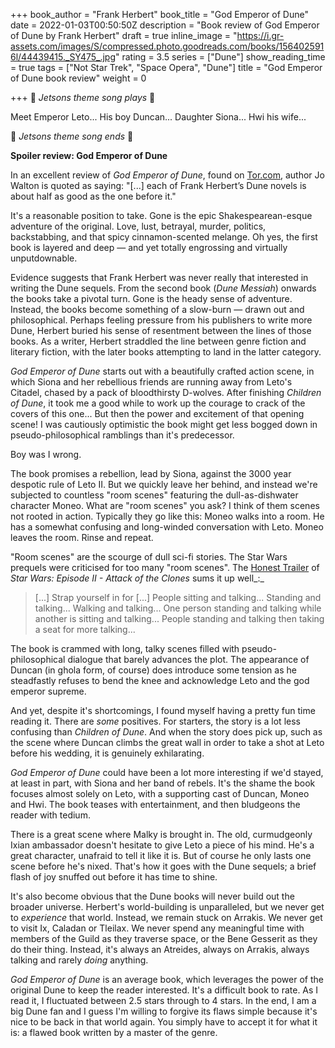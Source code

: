 +++
book_author = "Frank Herbert"
book_title = "God Emperor of Dune"
date = 2022-01-03T00:50:50Z
description = "Book review of God Emperor of Dune by Frank Herbert"
draft = true
inline_image = "https://i.gr-assets.com/images/S/compressed.photo.goodreads.com/books/1564025916l/44439415._SY475_.jpg"
rating = 3.5
series = ["Dune"]
show_reading_time = true
tags = ["Not Star Trek", "Space Opera", "Dune"]
title = "God Emperor of Dune book review"
weight = 0

+++
🎵 _Jetsons theme song plays_ 🎵

Meet Emperor Leto... His boy Duncan... Daughter Siona... Hwi his wife...

🎵 _Jetsons theme song ends_ 🎵

**Spoiler review: God Emperor of Dune** 

<!-- more -->

In an excellent review of _God Emperor of Dune_, found on [Tor.com](https://www.tor.com/2018/11/07/the-one-book-that-made-me-take-the-long-view-of-the-future-god-emperor-of-dune/), author Jo Walton is quoted as saying: "\[...\] each of Frank Herbert’s Dune novels is about half as good as the one before it."

It's a reasonable position to take. Gone is the epic Shakespearean-esque adventure of the original. Love, lust, betrayal, murder, politics, backstabbing, and that spicy cinnamon-scented melange. Oh yes, the first book is layered and deep — and yet totally engrossing and virtually unputdownable. 

Evidence suggests that Frank Herbert was never really that interested in writing the Dune sequels. From the second book (_Dune Messiah_) onwards the books take a pivotal turn. Gone is the heady sense of adventure. Instead, the books become something of a slow-burn — drawn out and philosophical. Perhaps feeling pressure from his publishers to write more Dune, Herbert buried his sense of resentment between the lines of those books. As a writer, Herbert straddled the line between genre fiction and literary fiction, with the later books attempting to land in the latter category. 

_God Emperor of Dune_ starts out with a beautifully crafted action scene, in which Siona and her rebellious friends are running away from Leto's Citadel, chased by a pack of bloodthirsty D-wolves. After finishing _Children of Dune_, it took me a good while to work up the courage to crack of the covers of this one... But then the power and excitement of that opening scene! I was cautiously optimistic the book might get less bogged down in pseudo-philosophical ramblings than it's predecessor.

Boy was I wrong.

The book promises a rebellion, lead by Siona, against the 3000 year despotic rule of Leto II. But we quickly leave her behind, and instead we're subjected to countless "room scenes" featuring the dull-as-dishwater character Moneo. What are "room scenes" you ask? I think of them scenes not rooted in action. Typically they go like this: Moneo walks into a room. He has a somewhat confusing and long-winded conversation with Leto. Moneo leaves the room. Rinse and repeat. 

"Room scenes" are the scourge of dull sci-fi stories. The Star Wars prequels were criticised for too many "room scenes". The [Honest Trailer](https://www.youtube.com/watch?v=4nJS-LPcFfw) of _Star Wars: Episode II - Attack of the Clones_ sums it up well_:_

> \[...\] Strap yourself in for \[...\] People sitting and talking... Standing and talking... Walking and talking... One person standing and talking while another is sitting and talking... People standing and talking then taking a seat for more talking...

The book is crammed with long, talky scenes filled with pseudo-philosophical dialogue that barely advances the plot. The appearance of Duncan (in ghola form, of course) does introduce some tension as he steadfastly refuses to bend the knee and acknowledge Leto and the god emperor supreme. 

And yet, despite it's shortcomings, I found myself having a pretty fun time reading it. There are _some_ positives. For starters, the story is a lot less confusing than _Children of Dune_. And when the story does pick up, such as the scene where Duncan climbs the great wall in order to take a shot at Leto before his wedding, it is genuinely exhilarating. 

_God Emperor of Dune_ could have been a lot more interesting if we'd stayed, at least in part, with Siona and her band of rebels. It's the shame the book focuses almost solely on Leto, with a supporting cast of Duncan, Moneo and Hwi. The book teases with entertainment, and then bludgeons the reader with tedium. 

There is a great scene where Malky is brought in. The old, curmudgeonly Ixian ambassador doesn't hesitate to give Leto a piece of his mind. He's a great character, unafraid to tell it like it is. But of course he only lasts one scene before he's nixed. That's how it goes with the Dune sequels; a brief flash of joy snuffed out before it has time to shine.

It's also become obvious that the Dune books will never build out the broader universe. Herbert's world-building is unparalleled, but we never get to _experience_ that world. Instead, we remain stuck on Arrakis. We never get to visit Ix, Caladan or Tleilax. We never spend any meaningful time with members of the Guild as they traverse space, or the Bene Gesserit as they do their thing. Instead, it's always an Atreides, always on Arrakis, always talking and rarely _doing_ anything.

_God Emperor of Dune_ is an average book, which leverages the power of the original Dune to keep the reader interested. It's a difficult book to rate. As I read it, I fluctuated between 2.5 stars through to 4 stars. In the end, I am a big Dune fan and I guess I'm willing to forgive its flaws simple because it's nice to be back in that world again. You simply have to accept it for what it is: a flawed book written by a master of the genre.